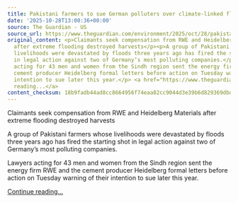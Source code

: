 ```yaml
---
title: Pakistani farmers to sue German polluters over climate-linked flood damage
date: '2025-10-28T13:00:36+00:00'
source: The Guardian - US
source_url: https://www.theguardian.com/environment/2025/oct/28/pakistani-farmers-to-sue-german-polluters-over-climate-linked-flood-damage
original_content: <p>Claimants seek compensation from RWE and Heidelberg Materials
  after extreme flooding destroyed harvests</p><p>A group of Pakistani farmers whose
  livelihoods were devastated by floods three years ago has fired the starting shot
  in legal action against two of Germany’s most polluting companies.</p><p>Lawyers
  acting for 43 men and women from the Sindh region sent the energy firm RWE and the
  cement producer Heidelberg formal letters before action on Tuesday warning of their
  intention to sue later this year.</p> <a href="https://www.theguardian.com/environment/2025/oct/28/pakistani-farmers-to-sue-german-polluters-over-climate-linked-flood-damage">Continue
  reading...</a>
content_checksum: 18b9fadb44ad8cc8664956f74eaa82cc9044d3e39b6d829369dbdb00fba5e5ee
---
```


Claimants seek compensation from RWE and Heidelberg Materials after extreme flooding destroyed harvests

A group of Pakistani farmers whose livelihoods were devastated by floods three years ago has fired the starting shot in legal action against two of Germany’s most polluting companies.

Lawyers acting for 43 men and women from the Sindh region sent the energy firm RWE and the cement producer Heidelberg formal letters before action on Tuesday warning of their intention to sue later this year.

 [Continue reading...](https://www.theguardian.com/environment/2025/oct/28/pakistani-farmers-to-sue-german-polluters-over-climate-linked-flood-damage)